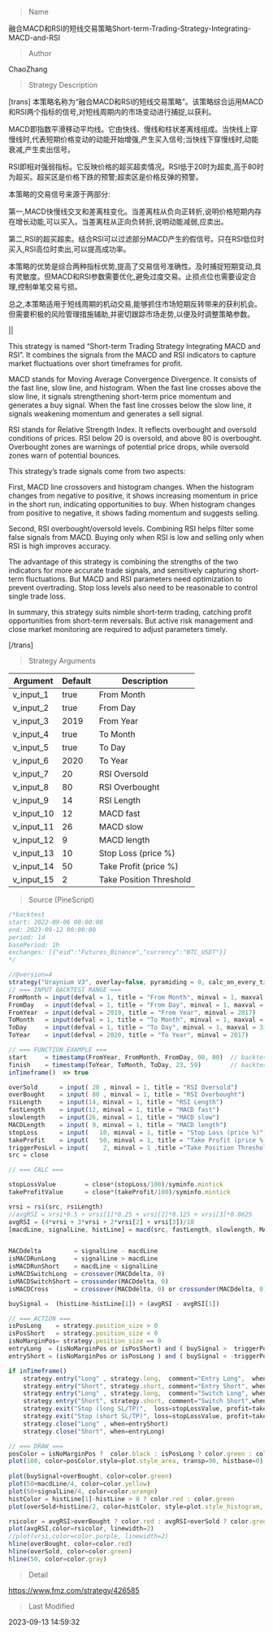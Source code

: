 
> Name

融合MACD和RSI的短线交易策略Short-term-Trading-Strategy-Integrating-MACD-and-RSI

> Author

ChaoZhang

> Strategy Description



[trans]
本策略名称为“融合MACD和RSI的短线交易策略”。该策略综合运用MACD和RSI两个指标的信号,对短线周期内的市场变动进行捕捉,以获利。

MACD即指数平滑移动平均线。它由快线、慢线和柱状差离线组成。当快线上穿慢线时,代表短期价格变动的动能开始增强,产生买入信号;当快线下穿慢线时,动能衰减,产生卖出信号。

RSI即相对强弱指标。它反映价格的超买超卖情况。RSI低于20时为超卖,高于80时为超买。超买区是价格下跌的预警;超卖区是价格反弹的预警。

本策略的交易信号来源于两部分:

第一,MACD快慢线交叉和差离柱变化。当差离柱从负向正转折,说明价格短期内存在增长动能,可以买入。当差离柱从正向负转折,说明动能减弱,应卖出。

第二,RSI的超买超卖。结合RSI可以过滤部分MACD产生的假信号。只在RSI低位时买入,RSI高位时卖出,可以提高成功率。

本策略的优势是综合两种指标优势,提高了交易信号准确性。及时捕捉短期变动,具有灵敏度。但MACD和RSI参数需要优化,避免过度交易。止损点位也需要设定合理,控制单笔交易亏损。

总之,本策略适用于短线周期的机动交易,能够抓住市场短期反转带来的获利机会。但需要积极的风险管理措施辅助,并密切跟踪市场走势,以便及时调整策略参数。



||

This strategy is named “Short-term Trading Strategy Integrating MACD and RSI”. It combines the signals from the MACD and RSI indicators to capture market fluctuations over short timeframes for profit.

MACD stands for Moving Average Convergence Divergence. It consists of the fast line, slow line, and histogram. When the fast line crosses above the slow line, it signals strengthening short-term price momentum and generates a buy signal. When the fast line crosses below the slow line, it signals weakening momentum and generates a sell signal.

RSI stands for Relative Strength Index. It reflects overbought and oversold conditions of prices. RSI below 20 is oversold, and above 80 is overbought. Overbought zones are warnings of potential price drops, while oversold zones warn of potential bounces.

This strategy’s trade signals come from two aspects:

First, MACD line crossovers and histogram changes. When the histogram changes from negative to positive, it shows increasing momentum in price in the short run, indicating opportunities to buy. When histogram changes from positive to negative, it shows fading momentum and suggests selling.

Second, RSI overbought/oversold levels. Combining RSI helps filter some false signals from MACD. Buying only when RSI is low and selling only when RSI is high improves accuracy.

The advantage of this strategy is combining the strengths of the two indicators for more accurate trade signals, and sensitively capturing short-term fluctuations. But MACD and RSI parameters need optimization to prevent overtrading. Stop loss levels also need to be reasonable to control single trade loss.

In summary, this strategy suits nimble short-term trading, catching profit opportunities from short-term reversals. But active risk management and close market monitoring are required to adjust parameters timely.

[/trans]

> Strategy Arguments



|Argument|Default|Description|
|----|----|----|
|v_input_1|true|From Month|
|v_input_2|true|From Day|
|v_input_3|2019|From Year|
|v_input_4|true|To Month|
|v_input_5|true|To Day|
|v_input_6|2020|To Year|
|v_input_7|20|RSI Oversold|
|v_input_8|80|RSI Overbought|
|v_input_9|14|RSI Length|
|v_input_10|12|MACD fast|
|v_input_11|26|MACD slow|
|v_input_12|9|MACD length|
|v_input_13|10|Stop Loss (price %)|
|v_input_14|50|Take Profit (price %)|
|v_input_15|2|Take Position Threshold|


> Source (PineScript)

``` javascript
/*backtest
start: 2022-09-06 00:00:00
end: 2023-09-12 00:00:00
period: 1d
basePeriod: 1h
exchanges: [{"eid":"Futures_Binance","currency":"BTC_USDT"}]
*/

//@version=4
strategy("Uraynium V3", overlay=false, pyramiding = 0, calc_on_every_tick=true, precision=1, currency="USD", default_qty_value=10, default_qty_type=strategy.cash,initial_capital=100,commission_type=strategy.commission.percent,commission_value=0.1) 
// === INPUT BACKTEST RANGE ===
FromMonth = input(defval = 1, title = "From Month", minval = 1, maxval = 12)
FromDay   = input(defval = 1, title = "From Day", minval = 1, maxval = 31)
FromYear  = input(defval = 2019, title = "From Year", minval = 2017)
ToMonth   = input(defval = 1, title = "To Month", minval = 1, maxval = 12)
ToDay     = input(defval = 1, title = "To Day", minval = 1, maxval = 31)
ToYear    = input(defval = 2020, title = "To Year", minval = 2017)

// === FUNCTION EXAMPLE ===
start     = timestamp(FromYear, FromMonth, FromDay, 00, 00)  // backtest start window
finish    = timestamp(ToYear, ToMonth, ToDay, 23, 59)        // backtest finish window
inTimeframe()  => true

overSold      = input( 20 , minval = 1, title = "RSI Oversold")
overBought    = input( 80 , minval = 1, title = "RSI Overbought")
rsiLength     = input(14, minval = 1, title = "RSI Length")
fastLength    = input(12, minval = 1, title = "MACD fast")
slowlength    = input(26, minval = 1, title = "MACD slow")
MACDLength    = input( 9, minval = 1, title = "MACD length")
stopLoss      = input(   10, minval = 1, title = "Stop Loss (price %)")
takeProfit    = input(   50, minval = 1, title = "Take Profit (price %)")
triggerPosLvl = input(    2, minval = 1 ,title ="Take Position Threshold", type=input.float)
src = close

// === CALC ===

stopLossValue        = close*(stopLoss/100)/syminfo.mintick
takeProfitValue      = close*(takeProfit/100)/syminfo.mintick

vrsi = rsi(src, rsiLength)
//avgRSI = vrsi*0.5 + vrsi[1]*0.25 + vrsi[2]*0.125 + vrsi[3]*0.0625
avgRSI = (4*vrsi + 3*vrsi + 2*vrsi[2] + vrsi[3])/10
[macdLine, signalLine, histLine] = macd(src, fastLength, slowlength, MACDLength)


MACDdelta         = signalLine - macdLine
isMACDRunLong     = signalLine > macdLine
isMACDRunShort    = macdLine < signalLine
isMACDSwitchLong  = crossover(MACDdelta, 0)
isMACDSwitchShort = crossunder(MACDdelta, 0)
isMACDCross       = crossover(MACDdelta, 0) or crossunder(MACDdelta, 0)

buySignal =  (histLine-histLine[1]) + (avgRSI - avgRSI[1])

// === ACTION ===
isPosLong    = strategy.position_size > 0
isPosShort   = strategy.position_size < 0
isNoMarginPos= strategy.position_size == 0
entryLong  = (isNoMarginPos or isPosShort) and ( buySignal >  triggerPosLvl )
entryShort = (isNoMarginPos or isPosLong ) and ( buySignal < -triggerPosLvl ) 

if inTimeframe()
    strategy.entry("Long" , strategy.long,  comment="Entry Long",  when=entryLong )
    strategy.entry("Short", strategy.short, comment="Entry Short", when=entryShort)
    strategy.entry("Long" , strategy.long,  comment="Switch Long", when=entryLong)
    strategy.entry("Short", strategy.short, comment="Switch Short",when=entryShort)
    strategy.exit("Stop (long SL/TP)",  loss=stopLossValue, profit=takeProfitValue, when=entryLong )  
    strategy.exit("Stop (short SL/TP)", loss=stopLossValue, profit=takeProfitValue, when=entryShort)  
    strategy.close("Long" , when=entryShort)
    strategy.close("Short", when=entryLong)    

// === DRAW ===
posColor = isNoMarginPos ?  color.black : isPosLong ? color.green : color.red
plot(100, color=posColor,style=plot.style_area, transp=90, histbase=0)
        
plot(buySignal+overBought, color=color.green)
plot(50+macdLine/4, color=color.yellow)
plot(50+signalLine/4, color=color.orange)
histColor = histLine[1]-histLine > 0 ? color.red : color.green
plot(overSold+histLine/2, color=histColor, style=plot.style_histogram, histbase=overSold, transp=50, linewidth=2)

rsicolor = avgRSI>overBought ? color.red : avgRSI<overSold ? color.green : color.blue
plot(avgRSI,color=rsicolor, linewidth=2)
//plot(vrsi,color=color.purple, linewidth=2)
hline(overBought, color=color.red)
hline(overSold, color=color.green)
hline(50, color=color.gray)

```

> Detail

https://www.fmz.com/strategy/426585

> Last Modified

2023-09-13 14:59:32
